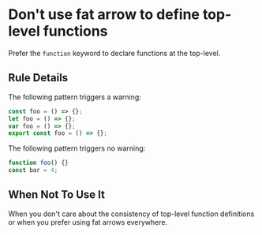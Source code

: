 # Don't use fat arrow to define top-level functions

Prefer the `function` keyword to declare functions at the top-level.

## Rule Details

The following pattern triggers a warning:

```js
const foo = () => {};
let foo = () => {};
var foo = () => {};
export const foo = () => {};
```

The following pattern triggers no warning:

```js
function foo() {}
const bar = 4;
```

## When Not To Use It

When you don't care about the consistency of top-level function
definitions or when you prefer using fat arrows everywhere.
